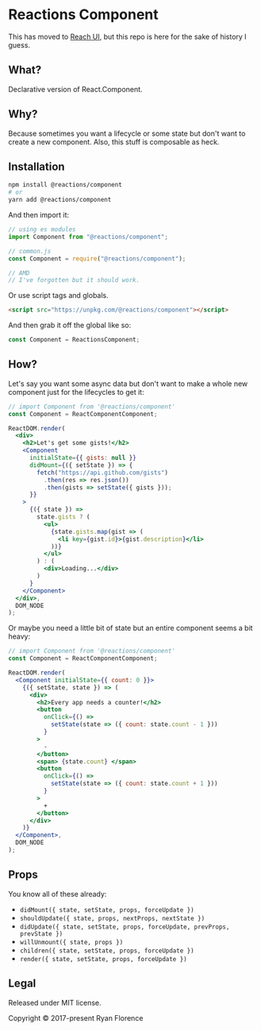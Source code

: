 # Reactions Component

This has moved to [Reach UI](https://ui.reach.tech/component-component), but this repo is here for the sake of history I guess.

## What?

Declarative version of React.Component.

## Why?

Because sometimes you want a lifecycle or some state but don't want to create a new component. Also, this stuff is composable as heck.

## Installation

```bash
npm install @reactions/component
# or
yarn add @reactions/component
```

And then import it:

```js
// using es modules
import Component from "@reactions/component";

// common.js
const Component = require("@reactions/component");

// AMD
// I've forgotten but it should work.
```

Or use script tags and globals.

```html
<script src="https://unpkg.com/@reactions/component"></script>
```

And then grab it off the global like so:

```js
const Component = ReactionsComponent;
```

## How?

Let's say you want some async data but don't want to make a whole new component just for the lifecycles to get it:

```jsx
// import Component from '@reactions/component'
const Component = ReactComponentComponent;

ReactDOM.render(
  <div>
    <h2>Let's get some gists!</h2>
    <Component
      initialState={{ gists: null }}
      didMount={({ setState }) => {
        fetch("https://api.github.com/gists")
          .then(res => res.json())
          .then(gists => setState({ gists }));
      }}
    >
      {({ state }) =>
        state.gists ? (
          <ul>
            {state.gists.map(gist => (
              <li key={gist.id}>{gist.description}</li>
            ))}
          </ul>
        ) : (
          <div>Loading...</div>
        )
      }
    </Component>
  </div>,
  DOM_NODE
);
```

Or maybe you need a little bit of state but an entire component
seems a bit heavy:

```jsx
// import Component from '@reactions/component'
const Component = ReactComponentComponent;

ReactDOM.render(
  <Component initialState={{ count: 0 }}>
    {({ setState, state }) => (
      <div>
        <h2>Every app needs a counter!</h2>
        <button
          onClick={() =>
            setState(state => ({ count: state.count - 1 }))
          }
        >
          -
        </button>
        <span> {state.count} </span>
        <button
          onClick={() =>
            setState(state => ({ count: state.count + 1 }))
          }
        >
          +
        </button>
      </div>
    )}
  </Component>,
  DOM_NODE
);
```

## Props

You know all of these already:

* `didMount({ state, setState, props, forceUpdate })`
* `shouldUpdate({ state, props, nextProps, nextState })`
* `didUpdate({ state, setState, props, forceUpdate, prevProps, prevState })`
* `willUnmount({ state, props })`
* `children({ state, setState, props, forceUpdate })`
* `render({ state, setState, props, forceUpdate })`

## Legal

Released under MIT license.

Copyright &copy; 2017-present Ryan Florence
